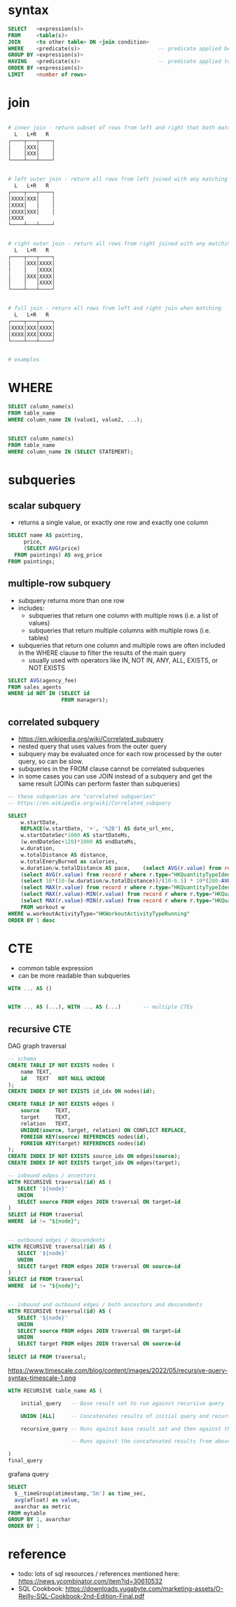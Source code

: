 # syntax

```sql
SELECT   <expression(s)>
FROM     <table(s)>
JOIN     <to other table> ON <join condition>
WHERE    <predicate(s)>                         -- predicate applied before aggregation
GROUP BY <expression(s)>
HAVING   <predicate(s)>                         -- predicate applied to aggregation results
ORDER BY <expression(s)>
LIMIT    <number of rows>
```



# join

```bash

# inner join - return subset of rows from left and right that both match
  L   L+R   R
┌────┬───┬────┐
│    │XXX│    │
│    │XXX│    │
└────┴───┴────┘


# left outer join - return all rows from left joined with any matching rows from right
  L   L+R   R
┌────┬───┬────┐
│XXXX│XXX│    │
│XXXX│   │    │
│XXXX│XXX│    │
|XXXX
└────┴───┴────┘


# right outer join - return all rows from right joined with any matching rows from left
  L   L+R   R
┌────┬───┬────┐
│    │XXX│XXXX│
│    │   │XXXX│
│    │XXX│XXXX│
│    │   │XXXX│
└────┴───┴────┘


# full join - return all rows from left and right join when matching
  L   L+R   R
┌────┬───┬────┐
│XXXX│XXX│XXXX│
│XXXX│XXX│XXXX│
└────┴───┴────┘


# examples

```



# WHERE

```sql
SELECT column_name(s)
FROM table_name
WHERE column_name IN (value1, value2, ...);


SELECT column_name(s)
FROM table_name
WHERE column_name IN (SELECT STATEMENT);
```



# subqueries

## scalar subquery

- returns a single value, or exactly one row and exactly one column

```sql
SELECT name AS painting,
     price,
     (SELECT AVG(price)
  FROM paintings) AS avg_price
FROM paintings;
```



## multiple-row subquery

- subquery returns more than one row
- includes:
  - subqueries that return one column with multiple rows (i.e. a list of values)
  - subqueries that return multiple columns with multiple rows (i.e. tables)
- subqueries that return one column and multiple rows are often included in the WHERE clause to filter the results of the main query
  - usually used with operators like IN, NOT IN, ANY, ALL, EXISTS, or NOT EXISTS

```sql
SELECT AVG(agency_fee)
FROM sales_agents
WHERE id NOT IN (SELECT id
                 FROM managers);
```



## correlated subquery

- https://en.wikipedia.org/wiki/Correlated_subquery
- nested query that uses values from the outer query
- subquery may be evaluated once for each row processed by the outer query, so can be slow.
- subqueries in the FROM clause cannot be correlated subqueries
- in some cases you can use JOIN instead of a subquery and get the same result (JOINs can perform faster than subqueries)

```sql
-- these subqueries are "correlated subqueries"
-- https://en.wikipedia.org/wiki/Correlated_subquery

SELECT
    w.startDate,
    REPLACE(w.startDate, '+', '%2B') AS date_url_enc,
    w.startDateSec*1000 AS startDateMs,
    (w.endDateSec+120)*1000 AS endDateMs,
    w.duration,
    w.totalDistance AS distance,
    w.totalEneryBurned as calories,
    w.duration/w.totalDistance AS pace,    (select AVG(r.value) from record r where r.type="HKQuantityTypeIdentifierHeartRate" AND r.startDateSec BETWEEN w.startDateSec AND w.endDateSec) AS hr_avg,
    (select AVG(r.value) from record r where r.type="HKQuantityTypeIdentifierHeartRate" AND r.startDateSec BETWEEN w.startDateSec AND w.endDateSec) AS hr_avg,
    (select 10*(10-(w.duration/w.totalDistance))/(10-6.5) * 10*(200-AVG(r.value))/(200-160) from record r where r.type="HKQuantityTypeIdentifierHeartRate" AND r.startDateSec BETWEEN w.startDateSec AND w.endDateSec) AS fitness,
    (select MAX(r.value) from record r where r.type="HKQuantityTypeIdentifierHeartRate" AND r.startDateSec BETWEEN w.startDateSec AND w.endDateSec) AS hr_max,
    (select MAX(r.value)-MIN(r.value) from record r where r.type="HKQuantityTypeIdentifierHeartRate" AND r.startDateSec BETWEEN w.endDateSec AND w.endDateSec+60) AS hrr_1m,
    (select MAX(r.value)-MIN(r.value) from record r where r.type="HKQuantityTypeIdentifierHeartRate" AND r.startDateSec BETWEEN w.endDateSec AND w.endDateSec+120) AS hrr_2m
    FROM workout w 
WHERE w.workoutActivityType="HKWorkoutActivityTypeRunning"
ORDER BY 1 desc
```

# CTE

- common table expression
- can be more readable than subqueries

```sql
WITH ... AS ()


WITH ... AS (...), WITH ... AS (...)       -- multiple CTEs
```



## recursive CTE

DAG graph traversal

```sql
-- schema
CREATE TABLE IF NOT EXISTS nodes (
    name TEXT,
    id   TEXT   NOT NULL UNIQUE
);
CREATE INDEX IF NOT EXISTS id_idx ON nodes(id);

CREATE TABLE IF NOT EXISTS edges (
    source     TEXT,
    target     TEXT,
    relation   TEXT,
    UNIQUE(source, target, relation) ON CONFLICT REPLACE,
    FOREIGN KEY(source) REFERENCES nodes(id),
    FOREIGN KEY(target) REFERENCES nodes(id)
);
CREATE INDEX IF NOT EXISTS source_idx ON edges(source);
CREATE INDEX IF NOT EXISTS target_idx ON edges(target);
```



```sql
-- inbound edges / ancestors
WITH RECURSIVE traversal(id) AS (
   SELECT '${node}'
   UNION
   SELECT source FROM edges JOIN traversal ON target=id
)
SELECT id FROM traversal
WHERE  id != "${node}";


-- outbound edges / descendents
WITH RECURSIVE traversal(id) AS (
   SELECT '${node}'
   UNION
   SELECT target FROM edges JOIN traversal ON source=id
)
SELECT id FROM traversal
WHERE  id != "${node}";


-- inbound and outbound edges / both ancestors and descendents
WITH RECURSIVE traversal(id) AS (
   SELECT '${node}'
   UNION
   SELECT source FROM edges JOIN traversal ON target=id
   UNION
   SELECT target FROM edges JOIN traversal ON source=id
)
SELECT id FROM traversal;
```







https://www.timescale.com/blog/content/images/2022/05/recursive-query-syntax-timescale-1.png


```sql
WITH RECURSIVE table_name AS (

    initial_query   -- Base result set to run against recursive query

    UNION [ALL]     -- Concatenates results of initial query and recursive queries

    recursive_query -- Runs against base result set and then against the result from this query recursively

                    -- Runs against the concatenated results from above

)
final_query
```



grafana query

```sql
SELECT 
  $__timeGroup(atimestamp,'5m') as time_sec,
  avg(afloat) as value, 
  avarchar as metric 
FROM mytable 
GROUP BY 1, avarchar 
ORDER BY 1
```



# reference

- todo: lots of sql resources / references mentioned here:
  https://news.ycombinator.com/item?id=30610532
- SQL Cookbook: https://downloads.yugabyte.com/marketing-assets/O-Reilly-SQL-Cookbook-2nd-Edition-Final.pdf
